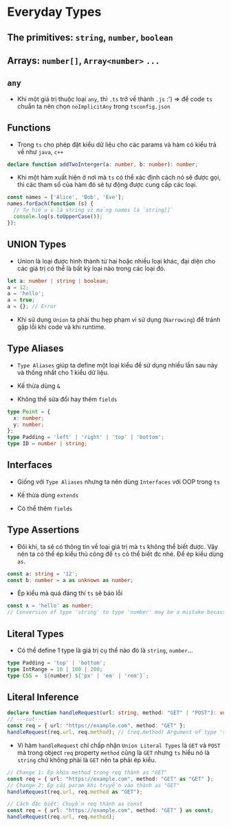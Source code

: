 # Everyday Types

## The primitives: `string`, `number`, `boolean`

## Arrays: `number[]`, `Array<number>` `...`

## `any`

- Khi một giá trị thuộc loại `any`, thì `.ts` trở về thành `.js` :') => để code `ts` chuẩn ta nên chọn `noImplicitAny` trong `tsconfig.json`

## Functions

- Trong `ts` cho phép đặt kiểu dữ liệu cho các params và hàm có kiểu trả về như `java`, `c++`

```typescript
declare function addTwoInterger(a: number, b: number): number;
```

- Khi một hàm xuất hiện ở nơi mà `ts` có thể xác định cách nó sẽ được gọi, thì các tham số của hàm đó sẽ tự động được cung cấp các loại.

```typescript
const names = ['Alice', 'Bob', 'Eve'];
names.forEach(function (s) {
  // Tự hiểu s là string vì mảng names là `string[]`
  console.log(s.toUpperCase());
});
```

## UNION Types

- Union là loại được hình thành từ hai hoặc nhiều loại khác, đại diện cho các giá trị có thể là bất kỳ loại nào trong các loại đó.

```typescript
let a: number | string | boolean;
a = 12;
a = 'hello';
a = true;
a = {}; // Error
```

- Khi sử dụng `Union` ta phải thu hẹp phạm vi sử dụng (`Narrowing`) để tránh gặp lỗi khi code và khi runtime.

## Type Aliases

- `Type Aliases` giúp ta define một loại kiểu để sử dụng nhiều lần sau này và thống nhất cho 1 kiểu dữ liệu.

- Kế thừa dùng `&`

- Không thể sửa đổi hay thêm `fields`

```typescript
type Point = {
  x: number;
  y: number;
};
type Padding = 'left' | 'right' | 'top' | 'bottom';
type ID = number | string;
```

## Interfaces

- Giống với `Type Aliases` nhưng ta nên dùng `Interfaces` với OOP trong `ts`

- Kế thừa dùng `extends`

- Có thể thêm `fields`

## Type Assertions

- Đôi khi, ta sẽ có thông tin về loại giá trị mà `ts` không thể biết được. Vậy nên ta có thể ép kiểu thủ công để `ts` có thể biết đc nhé. Để ép kiểu dùng `as`.

```typescript
const a: string = '12';
const b: number = a as unknown as number;
```

- Ép kiểu mà quá đáng thí `ts` sẽ báo lỗi

```typescript
const x = 'hello' as number;
// Conversion of type 'string' to type 'number' may be a mistake because neither type sufficiently overlaps with the other. If this was intentional, convert the expression to 'unknown' first.
```

## Literal Types

- Có thể define 1 type là giá trị cụ thể nào đó là `string`, `number`...

```typescript
type Padding = 'top' | 'bottom';
type IntRange = 10 | 100 | 200;
type CSS = `${number} ${'px' | 'em' | 'rem'}`;
```

## Literal Inference

```typescript
declare function handleRequest(url: string, method: "GET" | "POST"): void;
// ---cut---
const req = { url: "https://example.com", method: "GET" };
handleRequest(req.url, req.method); // (req.method) Argument of type 'string' is not assignable to parameter of type '"GET" | "POST"'.
```
- Vì hàm `handleRequest` chỉ chấp nhận `Union Literal Types` là `GET` và `POST` mà trong object `req` property `method` cũng là `GET` nhưng `ts` hiểu nó là `string` chứ không phải là `GET` nên ta phải ép kiểu.

```typescript
// Change 1: Ép khứa method trong req thành as "GET"
const req = { url: "https://example.com", method: "GET" as "GET" };
// Change 2: Ép cái param khi truyền vào thành as "GET"
handleRequest(req.url, req.method as "GET");

// Cách đặc biệt: Chuyển req thành as const
const req = { url: "https://example.com", method: "GET" } as const;
handleRequest(req.url, req.method);
```